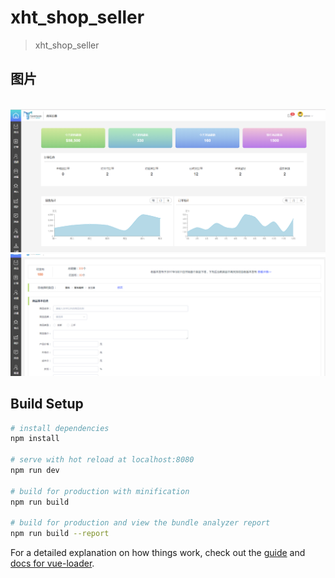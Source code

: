 # xht_shop_seller

> xht_shop_seller

## 图片 
  ![Image text](https://github.com/rainnerly/shopAdmin/blob/master/src/assets/img/githubShow/%E5%95%86%E5%93%81%E9%A6%96%E9%A1%B5.png)
  ![Image text](https://github.com/rainnerly/shopAdmin/blob/master/src/assets/img/githubShow/%E5%95%86%E5%93%81.png)

## Build Setup

``` bash
# install dependencies
npm install

# serve with hot reload at localhost:8080
npm run dev

# build for production with minification
npm run build

# build for production and view the bundle analyzer report
npm run build --report
```

For a detailed explanation on how things work, check out the [guide](http://vuejs-templates.github.io/webpack/) and [docs for vue-loader](http://vuejs.github.io/vue-loader).
